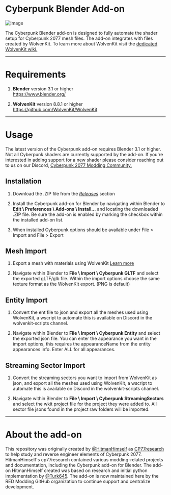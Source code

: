 # Cyberpunk Blender Add-on

![image](https://user-images.githubusercontent.com/65016231/130711162-301926fa-c7a0-4e08-b7c7-414bfa558205.png)


The Cyberpunk Blender add-on is designed to fully automate the shader setup for Cyberpunk 2077 mesh files. The add-on integrates with files created by WolvenKit. To learn more about WolvenKit visit the [dedicated WolvenKit wiki.](https://wiki.redmodding.org/wolvenkit)

---

# Requirements

1) **Blender** version 3.1 or higher
<br>https://www.blender.org/<br/>

2) **WolvenKit** version 8.8.1 or higher
<br>https://github.com/WolvenKit/WolvenKit<br/>

---

# Usage

The latest version of the Cyberpunk add-on requires Blender 3.1 or higher. Not all Cyberpunk shaders are currently supported by the add-on. If you're interested in adding support for a new shader please consider reaching out to us on our Discord, [Cyberpunk 2077 Modding Community.](https://discord.gg/Epkq79kd96)

## Installation

1) Download the .ZIP file from the [*Releases*](https://github.com/WolvenKit/Cyberpunk-Blender-add-on/releases) section

2) Install the Cyberpunk add-on for Blender by navigating within Blender to **Edit \ Preferences \ Add-ons \ Install...** and locating the downloaded .ZIP file. Be sure the add-on is enabled by marking the checkbox within the installed add-on list.

3) When installed Cyberpunk options should be available under File > Import and File > Export

## Mesh Import

1) Export a mesh with materials using WolvenKit [Learn more](https://wiki.redmodding.org/wolvenkit/wolvenkit-app/usage/blender-integration)

2) Navigate within Blender to **File \ Import \ Cyberpunk GLTF** and select the exported gLTF/glb file. Within the import options choose the same texture format as the WolvenKit export. (PNG is default)

## Entity Import

1) Convert the ent file to json and export all the meshes used using WolvenKit, a wscript to automate this is available on Discord in the wolvenkit-scripts channel.

2) Navigate within Blender to **File \ Import \ Cyberpunk Entity** and select the exported json file. You can enter the appearance you want in the import options, this requires the appearanceName from the entity appearances info. Enter ALL for all appearances.

## Streaming Sector Import

1) Convert the streaming sectors you want to import from WolvenKit as json, and export all the meshes used using WolvenKit, a wscript to automate this is available on Discord in the wolvenkit-scripts channel.

2) Navigate within Blender to **File \ Import \ Cyberpunk StreamingSectors** and select the wkit project file for the project they were added to. All sector file jsons found in the project raw folders will be imported.

---

# About the add-on

This repository was originally created by [@HitmanHimself](https://github.com/HitmanHimself) as [CP77research](https://github.com/HitmanHimself/cp77research)
 to help study and reverse engineer elements of Cyberpunk 2077. HitmanHimself's cp77research contained various modding-related projects and documentation, including the Cyberpunk add-on for Blender. The add-on HitmanHimself created was based on research and initial python implementation by [@Turk645](https://github.com/Turk645). The add-on is now maintained here by the RED Modding GitHub organization to continue support and centralize development.
